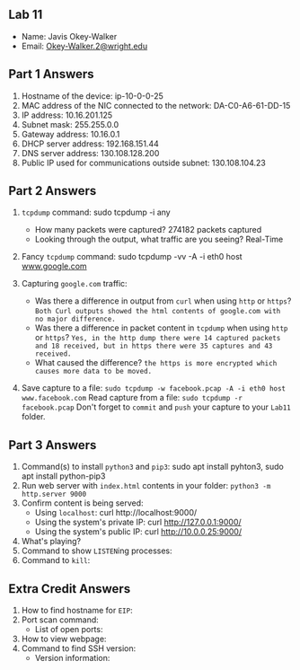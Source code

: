 ## Lab 11

- Name: Javis Okey-Walker
- Email: Okey-Walker.2@wright.edu

## Part 1 Answers

1. Hostname of the device: ip-10-0-0-25
2. MAC address of the NIC connected to the network: DA-C0-A6-61-DD-15
3. IP address:  10.16.201.125
4. Subnet mask: 255.255.0.0
5. Gateway address: 10.16.0.1
6. DHCP server address: 192.168.151.44
7. DNS server address: 130.108.128.200
8. Public IP used for communications outside subnet: 130.108.104.23

## Part 2 Answers

1. `tcpdump` command: sudo tcpdump -i any

   - How many packets were captured? 274182 packets captured
   - Looking through the output, what traffic are you seeing? Real-Time

2. Fancy `tcpdump` command: sudo tcpdump -vv -A -i eth0 host www.google.com

3. Capturing `google.com` traffic:
   - Was there a difference in output from `curl` when using `http` or `https`? ` Both Curl outputs showed the html contents of google.com with no major difference. `
   - Was there a difference in packet content in `tcpdump` when using `http` or `https`? ` Yes, in the http dump there were 14 captured packets and 18 received, but in https there were 35 captures and 43 received. `
   - What caused the difference? `the https is more encrypted which causes more data to be moved. `
4. Save capture to a file: ` sudo tcpdump -w facebook.pcap -A -i eth0 host www.facebook.com `
   Read capture from a file:  ` sudo tcpdump -r facebook.pcap `
   Don't forget to `commit` and `push` your capture to your `Lab11` folder.

## Part 3 Answers

1. Command(s) to install `python3` and `pip3`: sudo apt install pyhton3, sudo apt install python-pip3
2. Run web server with `index.html` contents in your folder: ` python3 -m http.server 9000 `
3. Confirm content is being served:
   - Using `localhost`: curl http://localhost:9000/
   - Using the system's private IP:  curl http://127.0.0.1:9000/
   - Using the system's public IP:  curl http://10.0.0.25:9000/
4. What's playing?
5. Command to show `LISTEN`ing processes:
6. Command to `kill`:

## Extra Credit Answers

1. How to find hostname for `EIP`:
2. Port scan command:
   - List of open ports:
3. How to view webpage:
4. Command to find SSH version:
   - Version information:
